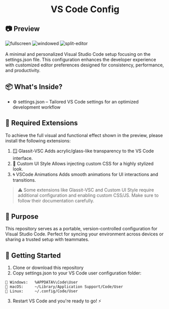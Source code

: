 <div align="center">
    <h1>VS Code Config</h4>
</div>

## 📷 Preview
![fullscreen](https://github.com/user-attachments/assets/ade25642-89f9-4eb0-9237-498e24f9c382)
![windowed](https://github.com/user-attachments/assets/c99f2e51-30bc-4d18-8e42-80a0bccc9130)
![split-editor](https://github.com/user-attachments/assets/cabbacc5-5d22-4234-8f5f-0a0717fd3607)
<br></br>
A minimal and personalized Visual Studio Code setup focusing on the settings.json file. This configuration enhances the developer experience with customized editor preferences designed for consistency, performance, and productivity.

## 📦 What's Inside?
- ⚙️ settings.json – Tailored VS Code settings for an optimized development workflow

## 🔌 Required Extensions
To achieve the full visual and functional effect shown in the preview, please install the following extensions:
1. 🪟 Glassit-VSC
   Adds acrylic/glass-like transparency to the VS Code interface.
2. 🎨 Custom UI Style
   Allows injecting custom CSS for a highly stylized look.
3. 🌀 VSCode Animations
   Adds smooth animations for UI interactions and transitions.
> ⚠️ Some extensions like Glassit-VSC and Custom UI Style require additional configuration and enabling custom CSS/JS. Make sure to follow their documentation carefully.

## 🎯 Purpose
This repository serves as a portable, version-controlled configuration for Visual Studio Code. Perfect for syncing your environment across devices or sharing a trusted setup with teammates.

## 🚀 Getting Started
1. Clone or download this repository
2. Copy settings.json to your VS Code user configuration folder:
```
📍 Windows:   %APPDATA%\Code\User  
📍 macOS:     ~/Library/Application Support/Code/User 
📍 Linux:     ~/.config/Code/User  
```
3. Restart VS Code and you're ready to go! ⚡
